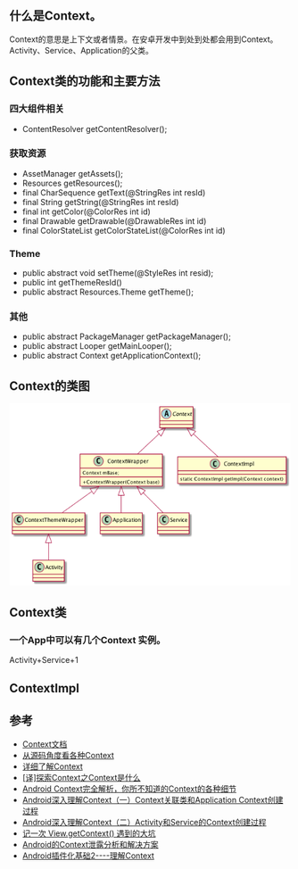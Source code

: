 ## 什么是Context。

Context的意思是上下文或者情景。在安卓开发中到处到处都会用到Context。Activity、Service、Application的父类。

## Context类的功能和主要方法

### 四大组件相关

* ContentResolver getContentResolver();

### 获取资源

* AssetManager getAssets();
* Resources getResources();
* final CharSequence getText(@StringRes int resId)
* final String getString(@StringRes int resId)
* final int getColor(@ColorRes int id)
* final Drawable getDrawable(@DrawableRes int id)
* final ColorStateList getColorStateList(@ColorRes int id)

### Theme

*  public abstract void setTheme(@StyleRes int resid);
*  public int getThemeResId()
*  public abstract Resources.Theme getTheme();

### 其他

 * public abstract PackageManager getPackageManager();
 * public abstract Looper getMainLooper();
 * public abstract Context getApplicationContext();


## Context的类图

![Context类图](./../res/context.png)

## Context类

### 一个App中可以有几个Context 实例。

Activity+Service+1


## ContextImpl


## 参考

* [Context文档](https://developer.android.com/reference/android/content/Context.html)
* [从源码角度看各种Context](http://navyblue.top/2017/08/13/%E4%BB%8E%E6%BA%90%E7%A0%81%E8%A7%92%E5%BA%A6%E7%9C%8B%E5%90%84%E7%A7%8DContext/)
* [详细了解Context](http://www.woaitqs.cc/android/2016/09/07/android-context-implemention.html)
* [\[译\]探索Context之Context是什么](http://www.jianshu.com/p/c29bf9efcfc1)
* [Android Context完全解析，你所不知道的Context的各种细节](http://blog.csdn.net/guolin_blog/article/details/47028975)
* [Android深入理解Context（一）Context关联类和Application Context创建过程](http://liuwangshu.cn/framework/context/1-application-context.html)
* [Android深入理解Context（二）Activity和Service的Context创建过程](http://liuwangshu.cn/framework/context/2-activity-service.html)
* [记一次 View.getContext() 遇到的大坑](https://juejin.im/post/5934f9070ce4630057260c7c)
* [Android的Context泄露分析和解决方案](https://my.oschina.net/u/3026396/blog/856967)
* [Android插件化基础2----理解Context](http://www.jianshu.com/p/e6ce2d03f8f9)



